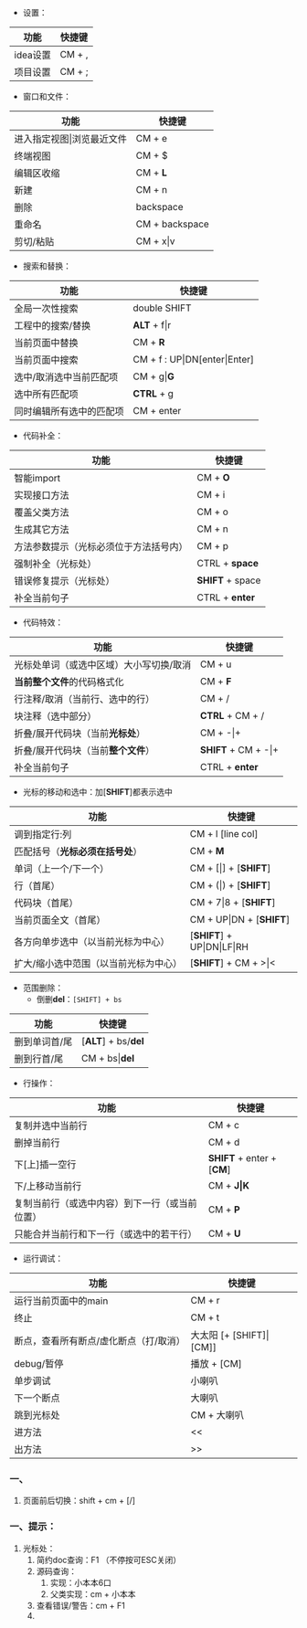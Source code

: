 

<br><br>

- 设置：

| 功能 | 快捷键 |
| --- | --- |
| idea设置 | CM + , |
| 项目设置 | CM + ; |

- 窗口和文件：

| 功能 | 快捷键 |
| --- | --- |
| 进入指定视图\|浏览最近文件 | CM + e |
| 终端视图 | CM + $ |
| 编辑区收缩 | CM + **L** |
| 新建 | CM + n |
| 删除 | backspace |
| 重命名 | CM + backspace |
| 剪切/粘贴 | CM + x\|v |

- 搜索和替换：

| 功能 | 快捷键 |
| --- | --- |
| 全局一次性搜索 | double SHIFT |
| 工程中的搜索/替换 | **ALT** + f\|r |
| 当前页面中替换 | CM + **R** |
| 当前页面中搜索 | CM + f : UP\|DN[enter\|Enter] |
| 选中/取消选中当前匹配项 | CM + g\|**G** |
| 选中所有匹配项 | **CTRL** + g |
| 同时编辑所有选中的匹配项 | CM + enter |

- 代码补全：

| 功能 | 快捷键 |
| --- | --- |
| 智能import | CM + **O** |
| 实现接口方法 | CM + i |
| 覆盖父类方法 | CM + o |
| 生成其它方法 | CM + n |
| 方法参数提示（光标必须位于方法括号内）| CM + p |
| 强制补全（光标处）| CTRL + **space** |
| 错误修复提示（光标处）| **SHIFT** + space |
| 补全当前句子 | CTRL + **enter** |

- 代码特效：

| 功能 | 快捷键 |
| --- | --- |
| 光标处单词（或选中区域）大小写切换/取消 | CM + u |
| **当前整个文件**的代码格式化 | CM + **F** |
| 行注释/取消（当前行、选中的行）| CM + / |
| 块注释（选中部分）| **CTRL** + CM + / |
| 折叠/展开代码块（当前**光标处**）| CM + -\|+ |
| 折叠/展开代码块（当前**整个文件**）| **SHIFT** + CM + -\|+ |
| 补全当前句子 | CTRL + **enter** |

- 光标的移动和选中：加[**SHIFT**]都表示选中

| 功能 | 快捷键 |
| --- | --- |
| 调到指定行:列 | CM + l [line col] |
| 匹配括号（**光标必须在括号处**）| CM + **M** |
| 单词（上一个/下一个）| CM + [\|] + [**SHIFT**] |
| 行（首尾）| CM + (\|) + [**SHIFT**] |
| 代码块（首尾）| CM + 7\|8 + [**SHIFT**] |
| 当前页面全文（首尾）| CM + UP\|DN + [**SHIFT**] |
| 各方向单步选中（以当前光标为中心）| [**SHIFT**] + UP\|DN\|LF\|RH |
| 扩大/缩小选中范围（以当前光标为中心）| [**SHIFT**] + CM + >\|< |

- 范围删除：
   - 倒删**del**：`[SHIFT] + bs`

| 功能 | 快捷键 |
| --- | --- |
| 删到单词首/尾 | [**ALT**] + bs/**del** |
| 删到行首/尾 | CM + bs\|**del** |

- 行操作：

| 功能 | 快捷键 |
| --- | --- |
| 复制并选中当前行 | CM + c |
| 删掉当前行 | CM + d |
| 下[上]插一空行 | **SHIFT** + enter + [**CM**] |
| 下/上移动当前行 | CM + **J\|K** |
| 复制当前行（或选中内容）到下一行（或当前位置）| CM + **P** |
| 只能合并当前行和下一行（或选中的若干行）| CM + **U** |

- 运行调试：

| 功能 | 快捷键 |
| --- | --- |
| 运行当前页面中的main | CM + r |
| 终止 | CM + t |
| 断点，查看所有断点/虚化断点（打/取消）| 大太阳 [+ [SHIFT]\|[CM]] |
| debug/暂停 | 播放 + [CM] |
| 单步调试 | 小喇叭 |
| 下一个断点 | 大喇叭 |
| 跳到光标处 | CM + 大喇叭 |
| 进方法 | << |
| 出方法 | >> |

### 一、

1. 页面前后切换：shift + cm + [/]


### 一、提示：



1. 光标处：
   1. 简约doc查询：F1 （不停按可ESC关闭）
   2. 源码查询：
      1. 实现：小本本6口
      2. 父类实现：cm + 小本本
   2. 查看错误/警告：cm + F1
   3.
